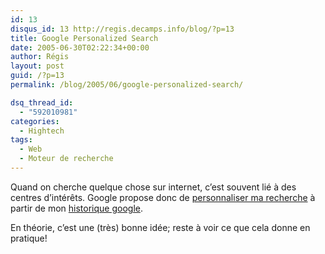 ```yaml
---
id: 13
disqus_id: 13 http://regis.decamps.info/blog/?p=13
title: Google Personalized Search
date: 2005-06-30T02:22:34+00:00
author: Régis
layout: post
guid: /?p=13
permalink: /blog/2005/06/google-personalized-search/

dsq_thread_id:
  - "592010981"
categories:
  - Hightech
tags:
  - Web
  - Moteur de recherche
---
```

Quand on cherche quelque chose sur internet, c’est souvent lié à des centres d’intérêts.
Google propose donc de [personnaliser ma recherche](http://labs.google.com/personalized) à partir de mon [historique google](http://www.google.com/searchhistory).

En théorie, c’est une (très) bonne idée; reste à voir ce que cela donne en pratique!
